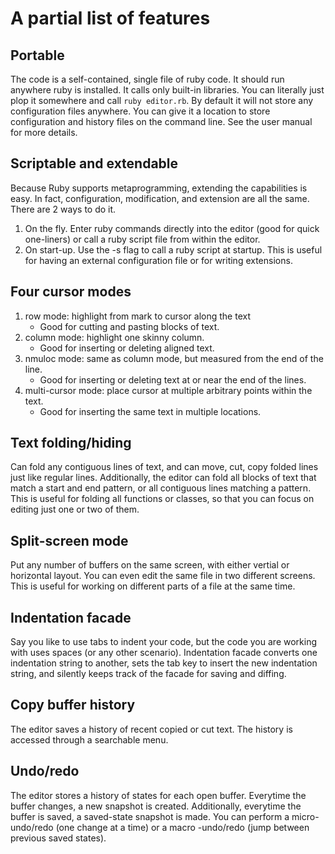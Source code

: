 A partial list of features
==========================

Portable
--------

The code is a self-contained, single file of ruby code.  It should run
anywhere ruby is installed.  It calls only built-in libraries.  You can
literally just plop it somewhere and call `ruby editor.rb`.  By default
it will not store any configuration files anywhere. You can give it a
location to store configuration and history files on the command line.
See the user manual for more details.


Scriptable and extendable
-------------------------

Because Ruby supports metaprogramming, extending the capabilities is
easy.  In fact, configuration, modification, and extension are all the
same. There are 2 ways to do it.

1. On the fly.
   Enter ruby commands directly into the editor (good for quick
   one-liners) or call a ruby script file from within the editor.
2. On start-up.
   Use the -s flag to call a ruby script at startup.  This is
   useful for having an external configuration file or for writing
   extensions.


Four cursor modes
-----------------

1. row mode: highlight from mark to cursor along the text
   - Good for cutting and pasting blocks of text.
2. column mode: highlight one skinny column.
   - Good for inserting or deleting aligned text.
3. nmuloc mode: same as column mode, but measured from the end
   of the line.
   - Good for inserting or deleting text at or near the end of the lines.
4. multi-cursor mode: place cursor at multiple arbitrary points within the text.
   - Good for inserting the same text in multiple locations.


Text folding/hiding
-------------------

Can fold any contiguous lines of text, and can move, cut, copy folded
lines just like regular lines.  Additionally, the editor can fold all
blocks of text that match a start and end pattern, or all contiguous
lines matching a pattern. This is useful for folding all functions or
classes, so that you can focus on editing just one or two of them.


Split-screen mode
-----------------

Put any number of buffers on the same screen, with either vertial or
horizontal layout. You can even edit the same file in two different
screens.  This is useful for working on different parts of a file at
the same time.


Indentation facade
------------------

Say you like to use tabs to indent your code, but the code you are
working with uses spaces (or any other scenario).  Indentation facade
converts one indentation string to another, sets the tab key to insert
the new indentation string, and silently keeps track of the facade for
saving and diffing.


Copy buffer history
-------------------

The editor saves a history of recent copied or cut text.  The history
is accessed through a searchable menu.


Undo/redo
---------

The editor stores a history of states for each open buffer.  Everytime
the buffer changes, a new snapshot is created.  Additionally, everytime
the buffer is saved, a saved-state snapshot is made.  You can perform a
micro- undo/redo (one change at a time) or a macro -undo/redo (jump
between previous saved states).

